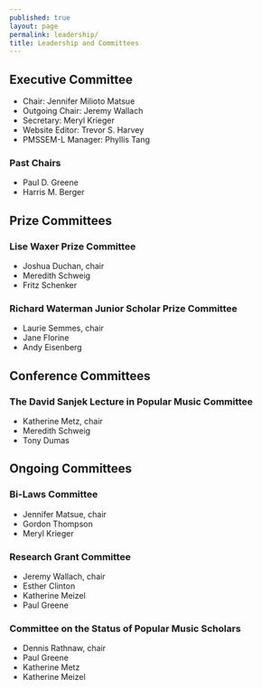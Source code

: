 ```yaml
---
published: true
layout: page
permalink: leadership/
title: Leadership and Committees
---
```

## Executive Committee

* Chair: Jennifer Milioto Matsue
* Outgoing Chair: Jeremy Wallach
* Secretary: Meryl Krieger
* Website Editor: Trevor S. Harvey
* PMSSEM-L Manager: Phyllis Tang

### Past Chairs

* Paul D. Greene
* Harris M. Berger

## Prize Committees

### Lise Waxer Prize Committee

* Joshua Duchan, chair
* Meredith Schweig
* Fritz Schenker

### Richard Waterman Junior Scholar Prize Committee

* Laurie Semmes, chair
*  Jane Florine
* Andy Eisenberg

## Conference Committees

### The David Sanjek Lecture in Popular Music Committee

* Katherine Metz, chair
* Meredith Schweig
* Tony Dumas

## Ongoing Committees

### Bi-Laws Committee

* Jennifer Matsue, chair
* Gordon Thompson
* Meryl Krieger

### Research Grant Committee

* Jeremy Wallach, chair
* Esther Clinton
* Katherine Meizel
* Paul Greene

### Committee on the Status of Popular Music Scholars

* Dennis Rathnaw, chair
* Paul Greene
* Katherine Metz
* Katherine Meizel
